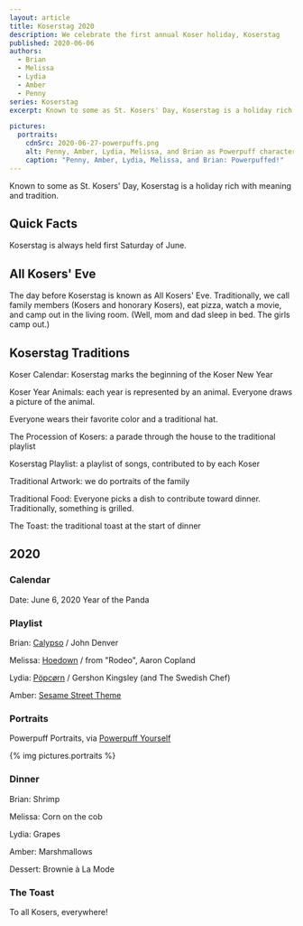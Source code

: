 ```yaml
---
layout: article
title: Koserstag 2020
description: We celebrate the first annual Koser holiday, Koserstag
published: 2020-06-06
authors:
  - Brian
  - Melissa
  - Lydia
  - Amber
  - Penny
series: Koserstag
excerpt: Known to some as St. Kosers' Day, Koserstag is a holiday rich with meaning and tradition.

pictures:
  portraits:
    cdnSrc: 2020-06-27-powerpuffs.png
    alt: Penny, Amber, Lydia, Melissa, and Brian as Powerpuff characters
    caption: "Penny, Amber, Lydia, Melissa, and Brian: Powerpuffed!"
---
```

Known to some as St. Kosers' Day, Koserstag is a holiday rich with meaning and tradition.

## Quick Facts

Koserstag is always held first Saturday of June.

## All Kosers' Eve

The day before Koserstag is known as All Kosers' Eve. Traditionally, we call family members (Kosers and honorary Kosers), eat pizza, watch a movie, and camp out in the living room. (Well, mom and dad sleep in bed. The girls camp out.)

## Koserstag Traditions

Koser Calendar: Koserstag marks the beginning of the Koser New Year

Koser Year Animals: each year is represented by an animal. Everyone draws a picture of the animal.

Everyone wears their favorite color and a traditional hat.

The Procession of Kosers: a parade through the house to the traditional playlist

Koserstag Playlist: a playlist of songs, contributed to by each Koser

Traditional Artwork: we do portraits of the family

Traditional Food: Everyone picks a dish to contribute toward dinner. Traditionally, something is grilled.

The Toast: the traditional toast at the start of dinner

## 2020

### Calendar

Date: June 6, 2020
Year of the Panda

### Playlist

Brian: [Calypso](https://www.youtube.com/watch?v=q3EE83q6tzw) / John Denver

Melissa: [Hoedown](https://www.youtube.com/watch?v=LsReWx9XdNs) / from "Rodeo", Aaron Copland

Lydia: [Pöpcørn](https://www.youtube.com/watch?v=B7UmUX68KtE) / Gershon Kingsley (and The Swedish Chef)

Amber: [Sesame Street Theme](https://www.youtube.com/watch?v=KrsIX-OajaY)

### Portraits

Powerpuff Portraits, via [Powerpuff Yourself](https://powerpuffyourself.com/#/en)

{% img pictures.portraits %}

### Dinner

Brian: Shrimp

Melissa: Corn on the cob

Lydia: Grapes

Amber: Marshmallows

Dessert: Brownie à La Mode


### The Toast

To all Kosers, everywhere!
